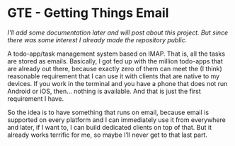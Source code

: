 # GTE - Getting Things Email


_I'll add some documentation later and will post about this project. But since there was some interest I already made the repository public._

A todo-app/task management system based on IMAP. That is, all the tasks are stored as emails. Basically, I got fed up with the million todo-apps that are already out there, because exactly zero of them can meet the (I think) reasonable requirement that I can use it with clients that are native to my devices. If you work in the terminal and you have a phone that does not run Android or iOS, then… nothing is available. And that is just the first requirement I have.

So the idea is to have something that runs on email, because email is supported on every platform and I can immediately use it from everywhere and later, if I want to, I can build dedicated clients on top of that. But it already works terrific for me, so maybe I’ll never get to that last part.
